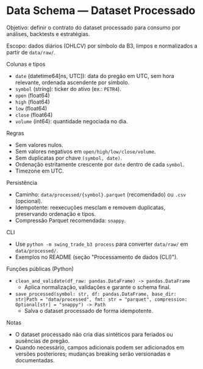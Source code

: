 # Data Schema — Dataset Processado

Objetivo: definir o contrato do dataset processado para consumo por análises, backtests e estratégias.

Escopo: dados diários (OHLCV) por símbolo da B3, limpos e normalizados a partir de `data/raw/`.

Colunas e tipos
- `date` (datetime64[ns, UTC]): data do pregão em UTC, sem hora relevante, ordenada ascendente por símbolo.
- `symbol` (string): ticker do ativo (ex.: `PETR4`).
- `open` (float64)
- `high` (float64)
- `low` (float64)
- `close` (float64)
- `volume` (int64): quantidade negociada no dia.

Regras
- Sem valores nulos.
- Sem valores negativos em `open/high/low/close/volume`.
- Sem duplicatas por chave `(symbol, date)`.
- Ordenação estritamente crescente por `date` dentro de cada `symbol`.
- Timezone em UTC.

Persistência
- Caminho: `data/processed/{symbol}.parquet` (recomendado) ou `.csv` (opcional).
- Idempotente: reexecuções mesclam e removem duplicatas, preservando ordenação e tipos.
- Compressão Parquet recomendada: `snappy`.

CLI
- Use `python -m swing_trade_b3 process` para converter `data/raw/` em `data/processed/`.
- Exemplos no README (seção "Processamento de dados (CLI)").

Funções públicas (Python)
- `clean_and_validate(df_raw: pandas.DataFrame) -> pandas.DataFrame`
  - Aplica normalização, validações e garante o schema final.
- `save_processed(symbol: str, df: pandas.DataFrame, base_dir: str|Path = "data/processed", fmt: str = "parquet", compression: Optional[str] = "snappy") -> Path`
  - Salva o dataset processado de forma idempotente.

Notas
- O dataset processado não cria dias sintéticos para feriados ou ausências de pregão.
- Quando necessário, campos adicionais podem ser adicionados em versões posteriores; mudanças breaking serão versionadas e documentadas.
